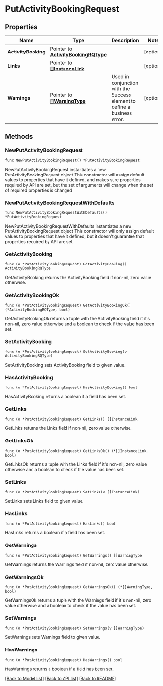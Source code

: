 # PutActivityBookingRequest

## Properties

Name | Type | Description | Notes
------------ | ------------- | ------------- | -------------
**ActivityBooking** | Pointer to [**ActivityBookingRQType**](ActivityBookingRQType.md) |  | [optional] 
**Links** | Pointer to [**[]InstanceLink**](InstanceLink.md) |  | [optional] 
**Warnings** | Pointer to [**[]WarningType**](WarningType.md) | Used in conjunction with the Success element to define a business error. | [optional] 

## Methods

### NewPutActivityBookingRequest

`func NewPutActivityBookingRequest() *PutActivityBookingRequest`

NewPutActivityBookingRequest instantiates a new PutActivityBookingRequest object
This constructor will assign default values to properties that have it defined,
and makes sure properties required by API are set, but the set of arguments
will change when the set of required properties is changed

### NewPutActivityBookingRequestWithDefaults

`func NewPutActivityBookingRequestWithDefaults() *PutActivityBookingRequest`

NewPutActivityBookingRequestWithDefaults instantiates a new PutActivityBookingRequest object
This constructor will only assign default values to properties that have it defined,
but it doesn't guarantee that properties required by API are set

### GetActivityBooking

`func (o *PutActivityBookingRequest) GetActivityBooking() ActivityBookingRQType`

GetActivityBooking returns the ActivityBooking field if non-nil, zero value otherwise.

### GetActivityBookingOk

`func (o *PutActivityBookingRequest) GetActivityBookingOk() (*ActivityBookingRQType, bool)`

GetActivityBookingOk returns a tuple with the ActivityBooking field if it's non-nil, zero value otherwise
and a boolean to check if the value has been set.

### SetActivityBooking

`func (o *PutActivityBookingRequest) SetActivityBooking(v ActivityBookingRQType)`

SetActivityBooking sets ActivityBooking field to given value.

### HasActivityBooking

`func (o *PutActivityBookingRequest) HasActivityBooking() bool`

HasActivityBooking returns a boolean if a field has been set.

### GetLinks

`func (o *PutActivityBookingRequest) GetLinks() []InstanceLink`

GetLinks returns the Links field if non-nil, zero value otherwise.

### GetLinksOk

`func (o *PutActivityBookingRequest) GetLinksOk() (*[]InstanceLink, bool)`

GetLinksOk returns a tuple with the Links field if it's non-nil, zero value otherwise
and a boolean to check if the value has been set.

### SetLinks

`func (o *PutActivityBookingRequest) SetLinks(v []InstanceLink)`

SetLinks sets Links field to given value.

### HasLinks

`func (o *PutActivityBookingRequest) HasLinks() bool`

HasLinks returns a boolean if a field has been set.

### GetWarnings

`func (o *PutActivityBookingRequest) GetWarnings() []WarningType`

GetWarnings returns the Warnings field if non-nil, zero value otherwise.

### GetWarningsOk

`func (o *PutActivityBookingRequest) GetWarningsOk() (*[]WarningType, bool)`

GetWarningsOk returns a tuple with the Warnings field if it's non-nil, zero value otherwise
and a boolean to check if the value has been set.

### SetWarnings

`func (o *PutActivityBookingRequest) SetWarnings(v []WarningType)`

SetWarnings sets Warnings field to given value.

### HasWarnings

`func (o *PutActivityBookingRequest) HasWarnings() bool`

HasWarnings returns a boolean if a field has been set.


[[Back to Model list]](../README.md#documentation-for-models) [[Back to API list]](../README.md#documentation-for-api-endpoints) [[Back to README]](../README.md)


